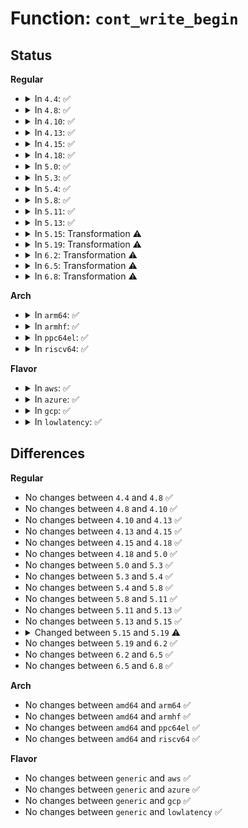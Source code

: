 # Function: <code>cont_write_begin</code>

## Status
<b>Regular</b>
<ul>
<li>
<details>
<summary>In <code>4.4</code>: ✅</summary>

```c
int cont_write_begin(struct file *file, struct address_space *mapping, loff_t pos, unsigned int len, unsigned int flags, struct page **pagep, void **fsdata, get_block_t *get_block, loff_t *bytes);
```

**Collision:** Unique Global

**Inline:** No

**Transformation:** False

**Instances:**

```
In fs/buffer.c (ffffffff81245610)
Location: fs/buffer.c:2375
Inline: False
Direct callers:
  - fs/fat/inode.c:fat_write_begin
```
**Symbols:**

```
ffffffff81245610-ffffffff812459ca: cont_write_begin (STB_GLOBAL)
```
</details>
</li>
<li>
<details>
<summary>In <code>4.8</code>: ✅</summary>

```c
int cont_write_begin(struct file *file, struct address_space *mapping, loff_t pos, unsigned int len, unsigned int flags, struct page **pagep, void **fsdata, get_block_t *get_block, loff_t *bytes);
```

**Collision:** Unique Global

**Inline:** No

**Transformation:** False

**Instances:**

```
In fs/buffer.c (ffffffff8126e3b0)
Location: fs/buffer.c:2431
Inline: False
Direct callers:
  - fs/fat/inode.c:fat_write_begin
```
**Symbols:**

```
ffffffff8126e3b0-ffffffff8126e75d: cont_write_begin (STB_GLOBAL)
```
</details>
</li>
<li>
<details>
<summary>In <code>4.10</code>: ✅</summary>

```c
int cont_write_begin(struct file *file, struct address_space *mapping, loff_t pos, unsigned int len, unsigned int flags, struct page **pagep, void **fsdata, get_block_t *get_block, loff_t *bytes);
```

**Collision:** Unique Global

**Inline:** No

**Transformation:** False

**Instances:**

```
In fs/buffer.c (ffffffff812815e0)
Location: fs/buffer.c:2472
Inline: False
Direct callers:
  - fs/fat/inode.c:fat_write_begin
```
**Symbols:**

```
ffffffff812815e0-ffffffff81281978: cont_write_begin (STB_GLOBAL)
```
</details>
</li>
<li>
<details>
<summary>In <code>4.13</code>: ✅</summary>

```c
int cont_write_begin(struct file *file, struct address_space *mapping, loff_t pos, unsigned int len, unsigned int flags, struct page **pagep, void **fsdata, get_block_t *get_block, loff_t *bytes);
```

**Collision:** Unique Global

**Inline:** No

**Transformation:** False

**Instances:**

```
In fs/buffer.c (ffffffff8128ee10)
Location: fs/buffer.c:2466
Inline: False
Direct callers:
  - fs/fat/inode.c:fat_write_begin
```
**Symbols:**

```
ffffffff8128ee10-ffffffff8128f13b: cont_write_begin (STB_GLOBAL)
```
</details>
</li>
<li>
<details>
<summary>In <code>4.15</code>: ✅</summary>

```c
int cont_write_begin(struct file *file, struct address_space *mapping, loff_t pos, unsigned int len, unsigned int flags, struct page **pagep, void **fsdata, get_block_t *get_block, loff_t *bytes);
```

**Collision:** Unique Global

**Inline:** No

**Transformation:** False

**Instances:**

```
In fs/buffer.c (ffffffff812b1a20)
Location: fs/buffer.c:2426
Inline: False
Direct callers:
  - fs/fat/inode.c:fat_write_begin
```
**Symbols:**

```
ffffffff812b1a20-ffffffff812b1d32: cont_write_begin (STB_GLOBAL)
```
</details>
</li>
<li>
<details>
<summary>In <code>4.18</code>: ✅</summary>

```c
int cont_write_begin(struct file *file, struct address_space *mapping, loff_t pos, unsigned int len, unsigned int flags, struct page **pagep, void **fsdata, get_block_t *get_block, loff_t *bytes);
```

**Collision:** Unique Global

**Inline:** No

**Transformation:** False

**Instances:**

```
In fs/buffer.c (ffffffff812d9950)
Location: fs/buffer.c:2397
Inline: False
Direct callers:
  - fs/fat/inode.c:fat_write_begin
```
**Symbols:**

```
ffffffff812d9950-ffffffff812d9c73: cont_write_begin (STB_GLOBAL)
```
</details>
</li>
<li>
<details>
<summary>In <code>5.0</code>: ✅</summary>

```c
int cont_write_begin(struct file *file, struct address_space *mapping, loff_t pos, unsigned int len, unsigned int flags, struct page **pagep, void **fsdata, get_block_t *get_block, loff_t *bytes);
```

**Collision:** Unique Global

**Inline:** No

**Transformation:** False

**Instances:**

```
In fs/buffer.c (ffffffff812eee40)
Location: fs/buffer.c:2409
Inline: False
Direct callers:
  - fs/fat/inode.c:fat_write_begin
```
**Symbols:**

```
ffffffff812eee40-ffffffff812ef16c: cont_write_begin (STB_GLOBAL)
```
</details>
</li>
<li>
<details>
<summary>In <code>5.3</code>: ✅</summary>

```c
int cont_write_begin(struct file *file, struct address_space *mapping, loff_t pos, unsigned int len, unsigned int flags, struct page **pagep, void **fsdata, get_block_t *get_block, loff_t *bytes);
```

**Collision:** Unique Global

**Inline:** No

**Transformation:** False

**Instances:**

```
In fs/buffer.c (ffffffff81310650)
Location: fs/buffer.c:2406
Inline: False
Direct callers:
  - fs/fat/inode.c:fat_write_begin
```
**Symbols:**

```
ffffffff81310650-ffffffff813109b8: cont_write_begin (STB_GLOBAL)
```
</details>
</li>
<li>
<details>
<summary>In <code>5.4</code>: ✅</summary>

```c
int cont_write_begin(struct file *file, struct address_space *mapping, loff_t pos, unsigned int len, unsigned int flags, struct page **pagep, void **fsdata, get_block_t *get_block, loff_t *bytes);
```

**Collision:** Unique Global

**Inline:** No

**Transformation:** False

**Instances:**

```
In fs/buffer.c (ffffffff81323630)
Location: fs/buffer.c:2406
Inline: False
Direct callers:
  - fs/fat/inode.c:fat_write_begin
```
**Symbols:**

```
ffffffff81323630-ffffffff81323998: cont_write_begin (STB_GLOBAL)
```
</details>
</li>
<li>
<details>
<summary>In <code>5.8</code>: ✅</summary>

```c
int cont_write_begin(struct file *file, struct address_space *mapping, loff_t pos, unsigned int len, unsigned int flags, struct page **pagep, void **fsdata, get_block_t *get_block, loff_t *bytes);
```

**Collision:** Unique Global

**Inline:** No

**Transformation:** False

**Instances:**

```
In fs/buffer.c (ffffffff8135e610)
Location: fs/buffer.c:2450
Inline: False
Direct callers:
  - fs/fat/inode.c:fat_write_begin
```
**Symbols:**

```
ffffffff8135e610-ffffffff8135e75a: cont_write_begin (STB_GLOBAL)
```
</details>
</li>
<li>
<details>
<summary>In <code>5.11</code>: ✅</summary>

```c
int cont_write_begin(struct file *file, struct address_space *mapping, loff_t pos, unsigned int len, unsigned int flags, struct page **pagep, void **fsdata, get_block_t *get_block, loff_t *bytes);
```

**Collision:** Unique Global

**Inline:** No

**Transformation:** False

**Instances:**

```
In fs/buffer.c (ffffffff8136c090)
Location: fs/buffer.c:2449
Inline: False
Direct callers:
  - fs/fat/inode.c:fat_write_begin
```
**Symbols:**

```
ffffffff8136c090-ffffffff8136c1d7: cont_write_begin (STB_GLOBAL)
```
</details>
</li>
<li>
<details>
<summary>In <code>5.13</code>: ✅</summary>

```c
int cont_write_begin(struct file *file, struct address_space *mapping, loff_t pos, unsigned int len, unsigned int flags, struct page **pagep, void **fsdata, get_block_t *get_block, loff_t *bytes);
```

**Collision:** Unique Global

**Inline:** No

**Transformation:** False

**Instances:**

```
In fs/buffer.c (ffffffff813729c0)
Location: fs/buffer.c:2470
Inline: False
Direct callers:
  - fs/fat/inode.c:fat_write_begin
```
**Symbols:**

```
ffffffff813729c0-ffffffff81372b07: cont_write_begin (STB_GLOBAL)
```
</details>
</li>
<li>
<details>
<summary>In <code>5.15</code>: Transformation ⚠️</summary>

```c
int cont_write_begin(struct file *file, struct address_space *mapping, loff_t pos, unsigned int len, unsigned int flags, struct page **pagep, void **fsdata, get_block_t *get_block, loff_t *bytes);
```

**Collision:** Unique Global

**Inline:** No

**Transformation:** True

**Instances:**

```
In fs/buffer.c (0)
Location: fs/buffer.c:2449
Inline: False
Direct callers:
  - fs/fat/inode.c:fat_write_begin
```
**Symbols:**

```
ffffffff81cc48d2-ffffffff81cc4902: cont_write_begin.cold (STB_LOCAL)
ffffffff813c1a20-ffffffff813c1b78: cont_write_begin (STB_GLOBAL)
```
</details>
</li>
<li>
<details>
<summary>In <code>5.19</code>: Transformation ⚠️</summary>

```c
int cont_write_begin(struct file *file, struct address_space *mapping, loff_t pos, unsigned int len, struct page **pagep, void **fsdata, get_block_t *get_block, loff_t *bytes);
```

**Collision:** Unique Global

**Inline:** No

**Transformation:** True

**Instances:**

```
In fs/buffer.c (0)
Location: fs/buffer.c:2448
Inline: False
Direct callers:
  - fs/fat/inode.c:fat_write_begin
```
**Symbols:**

```
ffffffff81e7729b-ffffffff81e772cd: cont_write_begin.cold (STB_LOCAL)
ffffffff81448270-ffffffff8144832b: cont_write_begin (STB_GLOBAL)
```
</details>
</li>
<li>
<details>
<summary>In <code>6.2</code>: Transformation ⚠️</summary>

```c
int cont_write_begin(struct file *file, struct address_space *mapping, loff_t pos, unsigned int len, struct page **pagep, void **fsdata, get_block_t *get_block, loff_t *bytes);
```

**Collision:** Unique Global

**Inline:** No

**Transformation:** True

**Instances:**

```
In fs/buffer.c (0)
Location: fs/buffer.c:2436
Inline: False
Direct callers:
  - fs/fat/inode.c:fat_write_begin
```
**Symbols:**

```
ffffffff820692d7-ffffffff82069309: cont_write_begin.cold (STB_LOCAL)
ffffffff814d6e40-ffffffff814d6efb: cont_write_begin (STB_GLOBAL)
```
</details>
</li>
<li>
<details>
<summary>In <code>6.5</code>: Transformation ⚠️</summary>

```c
int cont_write_begin(struct file *file, struct address_space *mapping, loff_t pos, unsigned int len, struct page **pagep, void **fsdata, get_block_t *get_block, loff_t *bytes);
```

**Collision:** Unique Global

**Inline:** No

**Transformation:** True

**Instances:**

```
In fs/buffer.c (0)
Location: fs/buffer.c:2577
Inline: False
Direct callers:
  - fs/fat/inode.c:fat_write_begin
```
**Symbols:**

```
ffffffff820e8d20-ffffffff820e8d52: cont_write_begin.cold (STB_LOCAL)
ffffffff8150d650-ffffffff8150d70b: cont_write_begin (STB_GLOBAL)
```
</details>
</li>
<li>
<details>
<summary>In <code>6.8</code>: Transformation ⚠️</summary>

```c
int cont_write_begin(struct file *file, struct address_space *mapping, loff_t pos, unsigned int len, struct page **pagep, void **fsdata, get_block_t *get_block, loff_t *bytes);
```

**Collision:** Unique Global

**Inline:** No

**Transformation:** True

**Instances:**

```
In fs/buffer.c (0)
Location: fs/buffer.c:2545
Inline: False
Direct callers:
  - fs/fat/inode.c:fat_write_begin
```
**Symbols:**

```
ffffffff821c594c-ffffffff821c597e: cont_write_begin.cold (STB_LOCAL)
ffffffff815421e0-ffffffff8154229b: cont_write_begin (STB_GLOBAL)
```
</details>
</li>
</ul>
<b>Arch</b>
<ul>
<li>
<details>
<summary>In <code>arm64</code>: ✅</summary>

```c
int cont_write_begin(struct file *file, struct address_space *mapping, loff_t pos, unsigned int len, unsigned int flags, struct page **pagep, void **fsdata, get_block_t *get_block, loff_t *bytes);
```

**Collision:** Unique Global

**Inline:** No

**Transformation:** False

**Instances:**

```
In fs/buffer.c (ffff8000103dc9a0)
Location: fs/buffer.c:2406
Inline: False
Direct callers:
  - fs/fat/inode.c:fat_write_begin
```
**Symbols:**

```
ffff8000103dc9a0-ffff8000103dcc8c: cont_write_begin (STB_GLOBAL)
```
</details>
</li>
<li>
<details>
<summary>In <code>armhf</code>: ✅</summary>

```c
int cont_write_begin(struct file *file, struct address_space *mapping, loff_t pos, unsigned int len, unsigned int flags, struct page **pagep, void **fsdata, get_block_t *get_block, loff_t *bytes);
```

**Collision:** Unique Global

**Inline:** No

**Transformation:** False

**Instances:**

```
In fs/buffer.c (c05b5dd8)
Location: fs/buffer.c:2406
Inline: False
Direct callers:
  - fs/fat/inode.c:fat_write_begin
```
**Symbols:**

```
c05b5dd8-c05b6148: cont_write_begin (STB_GLOBAL)
```
</details>
</li>
<li>
<details>
<summary>In <code>ppc64el</code>: ✅</summary>

```c
int cont_write_begin(struct file *file, struct address_space *mapping, loff_t pos, unsigned int len, unsigned int flags, struct page **pagep, void **fsdata, get_block_t *get_block, loff_t *bytes);
```

**Collision:** Unique Global

**Inline:** No

**Transformation:** False

**Instances:**

```
In fs/buffer.c (c0000000004e1ed0)
Location: fs/buffer.c:2406
Inline: False
Direct callers:
  - fs/fat/inode.c:fat_write_begin
```
**Symbols:**

```
c0000000004e1ed0-c0000000004e22e0: cont_write_begin (STB_GLOBAL)
```
</details>
</li>
<li>
<details>
<summary>In <code>riscv64</code>: ✅</summary>

```c
int cont_write_begin(struct file *file, struct address_space *mapping, loff_t pos, unsigned int len, unsigned int flags, struct page **pagep, void **fsdata, get_block_t *get_block, loff_t *bytes);
```

**Collision:** Unique Global

**Inline:** No

**Transformation:** False

**Instances:**

```
In fs/buffer.c (ffffffe000294c3c)
Location: fs/buffer.c:2406
Inline: False
Direct callers:
  - fs/fat/inode.c:fat_write_begin
```
**Symbols:**

```
ffffffe000294c3c-ffffffe000294f1e: cont_write_begin (STB_GLOBAL)
```
</details>
</li>
</ul>
<b>Flavor</b>
<ul>
<li>
<details>
<summary>In <code>aws</code>: ✅</summary>

```c
int cont_write_begin(struct file *file, struct address_space *mapping, loff_t pos, unsigned int len, unsigned int flags, struct page **pagep, void **fsdata, get_block_t *get_block, loff_t *bytes);
```

**Collision:** Unique Global

**Inline:** No

**Transformation:** False

**Instances:**

```
In fs/buffer.c (ffffffff8131bc10)
Location: fs/buffer.c:2406
Inline: False
Direct callers:
  - fs/fat/inode.c:fat_write_begin
```
**Symbols:**

```
ffffffff8131bc10-ffffffff8131bf78: cont_write_begin (STB_GLOBAL)
```
</details>
</li>
<li>
<details>
<summary>In <code>azure</code>: ✅</summary>

```c
int cont_write_begin(struct file *file, struct address_space *mapping, loff_t pos, unsigned int len, unsigned int flags, struct page **pagep, void **fsdata, get_block_t *get_block, loff_t *bytes);
```

**Collision:** Unique Global

**Inline:** No

**Transformation:** False

**Instances:**

```
In fs/buffer.c (ffffffff8130c7b0)
Location: fs/buffer.c:2406
Inline: False
Direct callers:
  - fs/fat/inode.c:fat_write_begin
```
**Symbols:**

```
ffffffff8130c7b0-ffffffff8130cb18: cont_write_begin (STB_GLOBAL)
```
</details>
</li>
<li>
<details>
<summary>In <code>gcp</code>: ✅</summary>

```c
int cont_write_begin(struct file *file, struct address_space *mapping, loff_t pos, unsigned int len, unsigned int flags, struct page **pagep, void **fsdata, get_block_t *get_block, loff_t *bytes);
```

**Collision:** Unique Global

**Inline:** No

**Transformation:** False

**Instances:**

```
In fs/buffer.c (ffffffff813196e0)
Location: fs/buffer.c:2406
Inline: False
Direct callers:
  - fs/fat/inode.c:fat_write_begin
```
**Symbols:**

```
ffffffff813196e0-ffffffff81319a48: cont_write_begin (STB_GLOBAL)
```
</details>
</li>
<li>
<details>
<summary>In <code>lowlatency</code>: ✅</summary>

```c
int cont_write_begin(struct file *file, struct address_space *mapping, loff_t pos, unsigned int len, unsigned int flags, struct page **pagep, void **fsdata, get_block_t *get_block, loff_t *bytes);
```

**Collision:** Unique Global

**Inline:** No

**Transformation:** False

**Instances:**

```
In fs/buffer.c (ffffffff8132b350)
Location: fs/buffer.c:2406
Inline: False
Direct callers:
  - fs/fat/inode.c:fat_write_begin
```
**Symbols:**

```
ffffffff8132b350-ffffffff8132b708: cont_write_begin (STB_GLOBAL)
```
</details>
</li>
</ul>

## Differences
<b>Regular</b>
<ul>
<li>
No changes between <code>4.4</code> and <code>4.8</code> ✅
</li>
<li>
No changes between <code>4.8</code> and <code>4.10</code> ✅
</li>
<li>
No changes between <code>4.10</code> and <code>4.13</code> ✅
</li>
<li>
No changes between <code>4.13</code> and <code>4.15</code> ✅
</li>
<li>
No changes between <code>4.15</code> and <code>4.18</code> ✅
</li>
<li>
No changes between <code>4.18</code> and <code>5.0</code> ✅
</li>
<li>
No changes between <code>5.0</code> and <code>5.3</code> ✅
</li>
<li>
No changes between <code>5.3</code> and <code>5.4</code> ✅
</li>
<li>
No changes between <code>5.4</code> and <code>5.8</code> ✅
</li>
<li>
No changes between <code>5.8</code> and <code>5.11</code> ✅
</li>
<li>
No changes between <code>5.11</code> and <code>5.13</code> ✅
</li>
<li>
No changes between <code>5.13</code> and <code>5.15</code> ✅
</li>
<li>
<details>
<summary>Changed between <code>5.15</code> and <code>5.19</code> ⚠️</summary>
<ul>
<li>
<b>Param removed. </b>
<code>unsigned int flags</code>
</li>
<li>
<b>Param reordered. </b>
<code>file, mapping, pos, len, flags, pagep, fsdata, get_block, bytes</code> ➡️ <code>file, mapping, pos, len, pagep, fsdata, get_block, bytes</code>
</li>
</ul>
</details>
</li>
<li>
No changes between <code>5.19</code> and <code>6.2</code> ✅
</li>
<li>
No changes between <code>6.2</code> and <code>6.5</code> ✅
</li>
<li>
No changes between <code>6.5</code> and <code>6.8</code> ✅
</li>
</ul>
<b>Arch</b>
<ul>
<li>
No changes between <code>amd64</code> and <code>arm64</code> ✅
</li>
<li>
No changes between <code>amd64</code> and <code>armhf</code> ✅
</li>
<li>
No changes between <code>amd64</code> and <code>ppc64el</code> ✅
</li>
<li>
No changes between <code>amd64</code> and <code>riscv64</code> ✅
</li>
</ul>
<b>Flavor</b>
<ul>
<li>
No changes between <code>generic</code> and <code>aws</code> ✅
</li>
<li>
No changes between <code>generic</code> and <code>azure</code> ✅
</li>
<li>
No changes between <code>generic</code> and <code>gcp</code> ✅
</li>
<li>
No changes between <code>generic</code> and <code>lowlatency</code> ✅
</li>
</ul>
